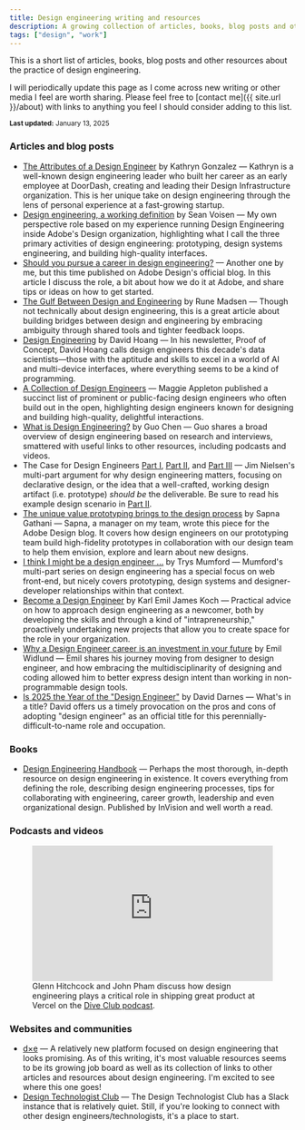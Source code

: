 ```yaml
---
title: Design engineering writing and resources
description: A growing collection of articles, books, blog posts and other resources about design engineering.
tags: ["design", "work"]
---
```


This is a short list of articles, books, blog posts and other resources about the practice of design engineering. 

I will periodically update this page as I come across new writing or other media I feel are worth sharing. Please feel free to [contact me]({{ site.url }}/about) with links to anything you feel I should consider adding to this list.

<small>**Last updated:** <time datetime="2025-01-13">January 13, 2025</time></small>

### Articles and blog posts
- [The Attributes of a Design Engineer](https://www.ryngonzalez.com/blog/the-attributes-of-a-design-engineer) by Kathryn Gonzalez — Kathryn is a well-known design engineering leader who built her career as an early employee at DoorDash, creating and leading their Design Infrastructure organization. This is her unique take on design engineering through the lens of personal experience at a fast-growing startup.
- [Design engineering, a working definition](https://sean.voisen.org/writing/design-engineering-working-definition) by Sean Voisen — My own perspective role based on my experience running Design Engineering inside Adobe's Design organization, highlighting what I call the three primary activities of design engineering: prototyping, design systems engineering, and building high-quality interfaces.
- [Should you pursue a career in design
  engineering?](https://adobe.design/stories/leading-design/should-you-pursue-a-career-in-design-engineering) — Another one by me, but this time published on Adobe Design's official blog. In this article I discuss the role, a bit about how we do it at Adobe, and share tips or ideas on how to get started.
- [The Gulf Between Design and Engineering](https://designsystems.international/ideas/the-gulf-between-design-and-engineering/) by Rune Madsen — Though not technically about design engineering, this is a great article about building bridges between design and engineering by embracing ambiguity through shared tools and tighter feedback loops.
- [Design Engineering](https://www.proofofconcept.pub/p/design-engineering) by David Hoang — In his newsletter, Proof of Concept, David Hoang calls design engineers this decade's data scientists—those with the aptitude and skills to excel in a world of AI and multi-device interfaces, where everything seems to be a kind of programming.
- [A Collection of Design Engineers](https://maggieappleton.com/design-engineers) — Maggie Appleton published a succinct list of prominent or public-facing design engineers who often build out in the open, highlighting design engineers known for designing and building high-quality, delightful interactions.
- [What is Design Engineering?](https://www.letsguo.com/posts/what-is-design-engineering) by Guo Chen — Guo shares a broad overview of design engineering based on research and interviews, smattered with useful links to other resources, including podcasts and videos.
- The Case for Design Engineers [Part I](https://blog.jim-nielsen.com/2022/the-case-for-design-engineers/), [Part II](https://blog.jim-nielsen.com/2024/the-case-for-design-engineers-pt-ii/), and [Part III](https://blog.jim-nielsen.com/2024/the-case-for-design-engineers-pt-iii/) — Jim Nielsen's multi-part argument for why design engineering matters, focusing on declarative design, or the idea that a well-crafted, working design artifact (i.e. prototype) *should be* the deliverable. Be sure to read his example design scenario in [Part II](https://blog.jim-nielsen.com/2024/the-case-for-design-engineers-pt-ii/).
- [The unique value prototyping brings to the design process](https://adobe.design/stories/design-for-scale/the-unique-value-prototyping-brings-to-the-design-process) by Sapna Gathani — Sapna, a manager on my team, wrote this piece for the Adobe Design blog. It covers how design engineers on our prototyping team build high-fidelity prototypes in collaboration with our design team to help them envision, explore and learn about new designs.
- [I think I might be a design engineer ...](https://www.trysmudford.com/blog/i-think-im-a-design-engineer/) by Trys Mumford — Mumford's multi-part series on design engineering has a special focus on web front-end, but nicely covers prototyping, design systems and designer-developer relationships within that context.
- [Become a Design Engineer](https://kejk.tech/thoughts/become-a-design-engineer) by Karl Emil James Koch — Practical advice on how to approach design engineering as a newcomer, both by developing the skills and through a kind of "intrapreneurship," proactively undertaking new projects that allow you to create space for the role in your organization.
- [Why a Design Engineer career is an investment in your future](https://polar.sh/emilwidlund/posts/becoming-a-design-engineer-is-a-career-investment) by Emil Widlund — Emil shares his journey moving from designer to design engineer, and how embracing the multidisciplinarity of designing and coding allowed him to better express design intent than working in non-programmable design tools.
- [Is 2025 the Year of the "Design Engineer"](https://zeroheight.com/blog/design-engineer/) by David Darnes — What's in a title? David offers us a timely provocation on the pros and cons of adopting "design engineer" as an official title for this perennially-difficult-to-name role and occupation.

### Books
- [Design Engineering Handbook](https://marketing.invisionapp-cdn.com/www-assets.invisionapp.com/epubs/InVision_DesignEngineeringHandbook.pdf) — Perhaps the most thorough, in-depth resource on design engineering in existence. It covers everything from defining the role, describing design engineering processes, tips for collaborating with engineering, career growth, leadership and even organizational design. Published by InVision and well worth a read.

### Podcasts and videos
<figure>
<iframe style="width: 100%; min-width: 100%; aspect-ratio: 16/9" src="https://www.youtube.com/embed/U9X2tgPYcNk?si=9vjHiMKVskJVH3F5" title="YouTube video player" frameborder="0" allow="accelerometer; autoplay; clipboard-write; encrypted-media; gyroscope; picture-in-picture; web-share" referrerpolicy="strict-origin-when-cross-origin" allowfullscreen></iframe>
<figcaption style="text-align: left;">Glenn Hitchcock and John Pham discuss how design engineering plays a critical role in shipping great product at Vercel on the <a href="https://www.dive.club/">Dive Club podcast</a>.</figcaption>
</figure>

### Websites and communities
- [d×e](https://www.designengineer.xyz) — A relatively new platform focused on design engineering that looks promising. As of this writing, it's most valuable resources seems to be its growing job board as well as its collection of links to other articles and resources about design engineering. I'm excited to see where this one goes!
- [Design Technologist Club](https://designtechnologist.club/) — The Design Technologist Club has a Slack instance that is relatively quiet. Still, if you're looking to connect with other design engineers/technologists, it's a place to start.
